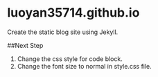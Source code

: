 luoyan35714.github.io
=====================

Create the static blog site using Jekyll.


##Next Step

1. Change the css style for code block.
2. Change the font size to normal in style.css file.
